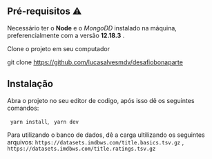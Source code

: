 ## Pré-requisitos :warning:

Necessário ter o **Node**  e o *MongoDD* instalado na máquina, preferencialmente com a versão **12.18.3** .      
       
Clone o projeto em seu computador
 
 
 git clone https://github.com/lucasalvesmdv/desafiobonaparte

  

## Instalação 

Abra o projeto no seu editor de codigo, após isso dê os seguintes comandos:

` yarn install`,
` yarn dev`    

Para utilizando o banco de dados, dê a carga ultilizando os seguintes arquivos:
`https://datasets.imdbws.com/title.basics.tsv.gz`  ,  
`https://datasets.imdbws.com/title.ratings.tsv.gz`   
        
